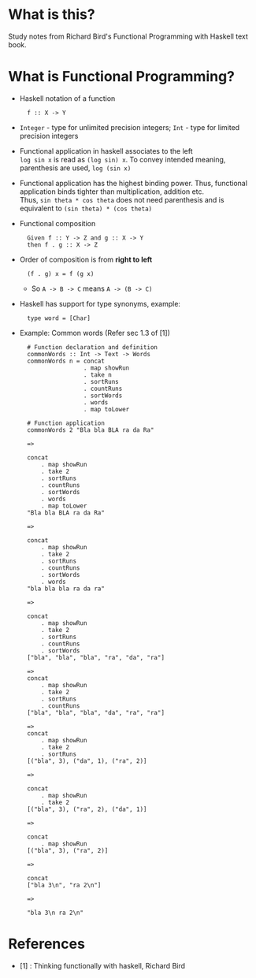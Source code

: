 # What is this?
Study notes from Richard Bird's Functional Programming with Haskell text book.

# What is Functional Programming?
* Haskell notation of a function
        
        f :: X -> Y
        
* `Integer` - type for unlimited precision integers; `Int` - type for limited precision integers

* Functional application in haskell associates to the left    
`log sin x` is read as `(log sin) x`. To convey intended meaning, parenthesis are used, `log (sin x)`

* Functional application has the highest binding power. Thus, functional application binds tighter than multiplication, 
addition etc.   
Thus, `sin theta * cos theta` does not need parenthesis and is equivalent to `(sin theta) * (cos theta)`
  
* Functional composition

        Given f :: Y -> Z and g :: X -> Y
        then f . g :: X -> Z
        
* Order of composition is from __right to left__
        
        (f . g) x = f (g x)      
    * So `A -> B -> C` means `A -> (B -> C)`
    
* Haskell has support for type synonyms, example:
    
        type word = [Char]
        
* Example: Common words (Refer sec 1.3 of [1])
        
        # Function declaration and definition
        commonWords :: Int -> Text -> Words
        commonWords n = concat 
                        . map showRun 
                        . take n 
                        . sortRuns 
                        . countRuns 
                        . sortWords 
                        . words 
                        . map toLower
        
        # Function application                                
        commonWords 2 "Bla bla BLA ra da Ra"
        
        =>
        
        concat 
            . map showRun 
            . take 2 
            . sortRuns 
            . countRuns 
            . sortWords 
            . words 
            . map toLower
        "Bla bla BLA ra da Ra"

        =>
        
        concat 
            . map showRun 
            . take 2 
            . sortRuns 
            . countRuns 
            . sortWords 
            . words
        "bla bla bla ra da ra"
        
        =>
        
        concat 
            . map showRun 
            . take 2 
            . sortRuns 
            . countRuns 
            . sortWords 
        ["bla", "bla", "bla", "ra", "da", "ra"]
        
        =>
        concat 
            . map showRun 
            . take 2 
            . sortRuns 
            . countRuns 
        ["bla", "bla", "bla", "da", "ra", "ra"]
                
        =>                
        concat 
            . map showRun 
            . take 2 
            . sortRuns 
        [("bla", 3), ("da", 1), ("ra", 2)]
                                                            
        =>

        concat 
            . map showRun 
            . take 2 
        [("bla", 3), ("ra", 2), ("da", 1)]
                                                                                                
        =>
        
        concat 
            . map showRun
        [("bla", 3), ("ra", 2)]
                            
        =>
        
        concat
        ["bla 3\n", "ra 2\n"]

        =>
    
        "bla 3\n ra 2\n"                                                                                                                                                    
                                                
         
# References
* [1] : Thinking functionally with haskell, Richard Bird
        
                
        
        